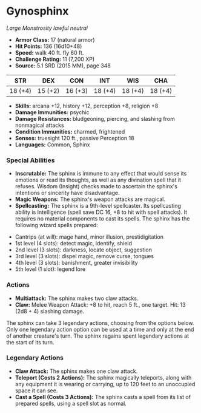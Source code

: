 # Gynosphinx

*Large* *Monstrosity* *lawful neutral*

- **Armor Class:** 17 (natural armor)
- **Hit Points:** 136 (16d10+48)
- **Speed:** walk 40 ft. fly 60 ft.
- **Challenge Rating:** 11 (7,200 XP)
- **Source:** 5.1 SRD (2015 MM), page 348

| STR | DEX | CON | INT | WIS | CHA |
| --- | --- | --- | --- | --- | --- |
| 18 (+4) | 15 (+2) | 16 (+3) | 18 (+4) | 18 (+4) | 18 (+4) |

- **Skills:** arcana +12, history +12, perception +8, religion +8
- **Damage Immunities:** psychic
- **Damage Resistances:** bludgeoning, piercing, and slashing from nonmagical attacks
- **Condition Immunities:** charmed, frightened
- **Senses:** truesight 120 ft., passive Perception 18
- **Languages:** Common, Sphinx

### Special Abilities

- **Inscrutable:** The sphinx is immune to any effect that would sense its emotions or read its thoughts, as well as any divination spell that it refuses. Wisdom (Insight) checks made to ascertain the sphinx's intentions or sincerity have disadvantage.
- **Magic Weapons:** The sphinx's weapon attacks are magical.
- **Spellcasting:** The sphinx is a 9th-level spellcaster. Its spellcasting ability is Intelligence (spell save DC 16, +8 to hit with spell attacks). It requires no material components to cast its spells. The sphinx has the following wizard spells prepared:

* Cantrips (at will): mage hand, minor illusion, prestidigitation
* 1st level (4 slots): detect magic, identify, shield
* 2nd level (3 slots): darkness, locate object, suggestion
* 3rd level (3 slots): dispel magic, remove curse, tongues
* 4th level (3 slots): banishment, greater invisibility
* 5th level (1 slot): legend lore

### Actions

- **Multiattack:** The sphinx makes two claw attacks.
- **Claw:** Melee Weapon Attack: +8 to hit, reach 5 ft., one target. Hit: 13 (2d8 + 4) slashing damage.

The sphinx can take 3 legendary actions, choosing from the options below. Only one legendary action option can be used at a time and only at the end of another creature's turn. The sphinx regains spent legendary actions at the start of its turn.

### Legendary Actions

- **Claw Attack:** The sphinx makes one claw attack.
- **Teleport (Costs 2 Actions):** The sphinx magically teleports, along with any equipment it is wearing or carrying, up to 120 feet to an unoccupied space it can see.
- **Cast a Spell (Costs 3 Actions):** The sphinx casts a spell from its list of prepared spells, using a spell slot as normal.
